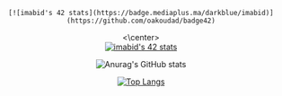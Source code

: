 <center>
   
    [![imabid's 42 stats](https://badge.mediaplus.ma/darkblue/imabid)](https://github.com/oakoudad/badge42)
   
   <\center>  
  [![imabid's 42 stats](https://badge.mediaplus.ma/darkblue/imabid)](https://github.com/oakoudad/badge42)

![Anurag's GitHub stats](https://github-readme-stats.vercel.app/api?username=imabid99&show_icons=true&theme=radical)


[![Top Langs](https://github-readme-stats.vercel.app/api/top-langs/?username=imabid99&layout=compact)](https://github.com/anuraghazra/github-readme-stats)

